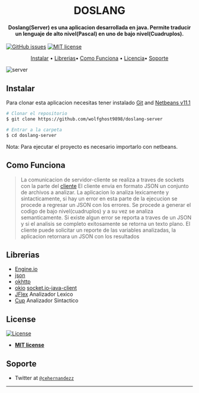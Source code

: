 <h1 align="center">
  <br>
  <a></a>
  <br>
 DOSLANG
  <br>
</h1>

<h4 align="center">Doslang(Server) es una aplicacion desarrollada en java. Permite traducir un lenguaje de alto nivel(Pascal) en uno de bajo nivel(Cuadruplos).</h4>


  [![GitHub issues](https://img.shields.io/github/issues/Naereen/StrapDown.js.svg)](https://github.com/wolfghost9898/doslang-server/issues) [![MIT license](https://img.shields.io/badge/License-MIT-blue.svg)](https://lbesson.mit-license.org/)  

<p align="center">
  <a href="#instalar">Instalar</a> •
  <a href="#librerias">Librerias</a>•
  <a href="#como-funciona">Como Funciona</a> •
  <a href="#license">Licencia</a>•
  <a href="#soporte">Soporte</a>
</p>

![server](https://user-images.githubusercontent.com/20384738/69673822-d3878400-1060-11ea-8df0-1075f29fe538.png)


## Instalar

Para clonar esta aplicacion necesitas tener instalado [Git](https://git-scm.com) and [Netbeans v11.1](https://netbeans.org/)

```bash
# Clonar el repositorio
$ git clone https://github.com/wolfghost9898/doslang-server

# Entrar a la carpeta
$ cd doslang-server

```

Nota: Para ejecutar el proyecto es necesario importarlo con netbeans. 



## Como Funciona
>La comunicacion de servidor-cliente se realiza a traves de sockets con la parte del [cliente](https://github.com/wolfghost9898/doslang-client)
>El cliente envia en formato JSON un conjunto de archivos a analizar.
>La aplicacion lo analiza lexicamente y sintacticamente, si hay un error en esta parte de la ejecucion se procede a regresar un JSON con los errores.
>Se procede a generar el codigo de bajo nivel(cuadruplos) y a su vez se analiza semanticamente. Si existe algun error se reporta a traves de un JSON y si el analisis se completo exitosamente se retorna un texto plano.
>El cliente puede solicitar un reporte de las variables analizadas, la aplicacion retornara un JSON con los resultados

## Librerias
* [Engine.io](https://github.com/socketio/engine.io-client-java)
* [json](https://jar-download.com/artifacts/org.json)
* [okhttp](https://square.github.io/okhttp/)
* [okio](https://github.com/square/okio) 
  [socket.io-java-client](https://github.com/Gottox/socket.io-java-client)
* [JFlex](https://jflex.de/) Analizador Lexico
*   [Cup](http://www2.cs.tum.edu/projects/cup/install.php) Analizador Sintactico




## License
[![License](http://img.shields.io/:license-mit-blue.svg?style=flat-square)](http://badges.mit-license.org)

- **[MIT license](http://opensource.org/licenses/mit-license.php)**

## Soporte


- Twitter at <a href="https://twitter.com/cehernandezz" target="_blank">`@cehernandezz`</a>

---

